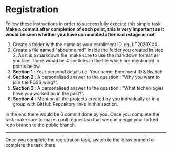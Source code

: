 # Registration
Follow these instructions in order to successfully execute this simple task. **Make a commit after completion of each point, this is very important as it would be seen whether you have commmited after each stage or not**.
1. Create a folder with the name as your enrollment ID, eg, IIT2020XXX.
2. Create a file named "aboutme.md" inside the folder you created in step 2. As it is a markdown file, make sure to use the markdown format as you like. There would be 4 sections in the file which are mentioned in points below.
3. **Section 1** : Your personal details i.e. Your name, Enrolment ID & Branch.
4. **Section 2** : A personalised answer to the question : "Why you want to join the FOSS wing?".
5. **Section 3** : A personalised answer to the question : "What technologies have you worked on in the past?".
6. **Section 4** : Mention all the projects created by you individually or in a group with GitHub Repository links in this section.

In the end there would be 6 commit done by you. Once you complete the task make sure to make a pull request so that we can merge your forked repo branch to the public branch.
___
Once you complete the registration task, switch to the ideas branch to complete the task there.
